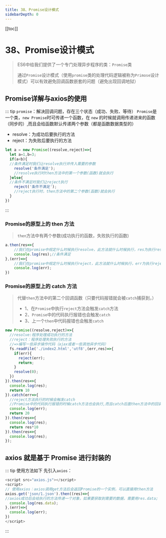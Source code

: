 ```yaml
---
title: 38、Promise设计模式
sidebarDepth: 0
---
```

[[toc]]
# 38、Promise设计模式
>ES6中给我们提供了一个专门处理异步程序的类：`Promise`类
>
>通过`Promise`设计模式（使用`promise`类的处理代码逻辑被称为`Primose`设计模式）可以有效避免回调函数嵌套的问题（避免出现回调地狱）
## Promise详解与axios的使用
::: tip 
`promise`：解决回调问题，存在三个状态（成功、失败、等待）
`Promise`是一个类，`new Promise`时可传递一个函数，在 `new` 的时候就调用传递进来的函数（同步的）,而且会给函数默认传递两个参数（都是函数数据类型的）
- resolve：为成功后要执行的方法
- reject：为失败后要执行的方法
```js
let a = new Promise((resolve,reject)=>{
  let a=1,b=3;
  if(a<b){
  //条件满足时我们让resolve执行并传入需要的参数
    resolve('条件满足');
    //resolve执行时then方法中的第一个参数(函数)就会执行
  }else{
  //条件不满足时我们让reject执行
    reject('条件不满足');
    //reject执行时，then方法中的第二个参数(函数)就会执行
  }
})
```
:::
### Promise的原型上的 then 方法
>`then`方法中有两个参数(成功执行的函数，失败执行的函数)
```js
a.then(res=>{
	//我们在promise中规定什么时候执行resolve，此方法就什么时候执行，res为执行resolve时传递的参数
	console.log(res);//条件满足 
},(err)=>{
	//我们在promise中规定什么时候执行reject，此方法就什么时候执行，err为执行reject时传递的参数
	console.log(err);
})
```
### Promise的原型上的 catch 方法
>代替`then`方法中的第二个回调函数（只要代码报错就会被`catch`捕获到，）
>- 1、在`Promise`中执行`reject`方法会触发`catch`方法
>- 2、`Promise`中的代码执行报错也会触发`catch`
>- 3、上一个`then`中代码报错也会触发`catch`

```js
new Promise((resolve,reject)=>{
  //resolve:程序处理成功执行的方法
  //reject：程序处理失败执行的方法
  //=>编写一些异步操作代码（ajax或者一些其他异步代码）
  fs.readFile('./index2.html','utf8',(err,res)=>{
    if(err){
      reject(err);
      return;
    }
    resolve(0);
  })
}).then(res=>{
  console.log(res);
  return 10
}).catch(err=>{
  //reject方法执行的时候会触发catch
  //Promise中的代码执行报错的时候catch方法也会执行,而且catch后面then方法中的回调函数也会执行
  console.log(err);
  return 20
}).then(res=>{
  console.log(res);
  return res*10
}).then(res=>{
  console.log(res);
});
```
## axios 就是基于 Promise 进行封装的
::: tip 使用方法如下
先引入`axios`：
```js
<script src="axios.js"></script>
<script>
// 使用axios：axios调用get方法后会返回Promise的一个实例，可以直接用then方法
axios.get('json/1.json').then((res)=>{
//axios成功后会给执行的方法传递一个对象，如果要获取到需要的数据，需要用res.data;
  console.log(res.data);
},(err)=>{
  console.log(err);
})
</script>
```
:::
